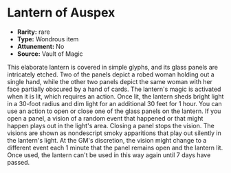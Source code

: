 
# Lantern of Auspex

* **Rarity:** rare
* **Type:** Wondrous item
* **Attunement:** No
* **Source:** Vault of Magic


This elaborate lantern is covered in simple glyphs, and its glass panels are intricately etched. Two of the panels depict a robed woman holding out a single hand, while the other two panels depict the same woman with her face partially obscured by a hand of cards. The lantern's magic is activated when it is lit, which requires an action. Once lit, the lantern sheds bright light in a 30-foot radius and dim light for an additional 30 feet for 1 hour. You can use an action to open or close one of the glass panels on the lantern. If you open a panel, a vision of a random event that happened or that might happen plays out in the light's area. Closing a panel stops the vision. The visions are shown as nondescript smoky apparitions that play out silently in the lantern's light. At the GM's discretion, the vision might change to a different event each 1 minute that the panel remains open and the lantern lit. Once used, the lantern can't be used in this way again until 7 days have passed.
